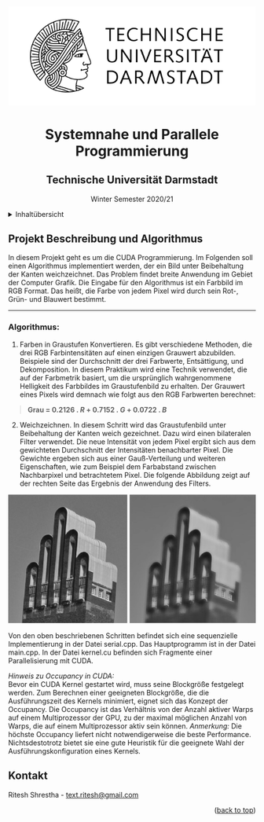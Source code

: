 <div id="top"></div>

<!-- PROJECT LOGO -->
<br />
<div align="center">
  <a href="https://github.com/riteshCodes/imageFilter_CUDA">
    <img src="images/tud_logo.png" alt="Logo">
  </a>

  <h1 align="center">Systemnahe und Parallele Programmierung</h1>

  <p align="center">
  <h2>Technische Universität Darmstadt</h2>
    Winter Semester 2020/21
  </p>
</div>

<!-- TABLE OF CONTENTS -->
<details>
  <summary>Inhaltübersicht</summary>
  <ol>
    <li>
      <a href="#about-the-project">Projekt Beschreibung und Algorithmus</a>
    </li>
    <li>
      <a href="#Contact">Kontakt</a>
    </li>
  </ol>
</details>

<!--  ABOUT THE PROJECT -->
## Projekt Beschreibung und Algorithmus

In diesem Projekt geht es um die CUDA Programmierung. Im Folgenden soll einen Algorithmus implementiert werden, der ein Bild unter Beibehaltung der Kanten weichzeichnet. Das Problem findet breite Anwendung im Gebiet der Computer Grafik. Die Eingabe für den Algorithmus ist ein Farbbild im RGB Format. Das heißt, 
die Farbe von jedem Pixel wird durch sein Rot-, Grün- und Blauwert bestimmt. 

---

### Algorithmus:

1) Farben in Graustufen Konvertieren. Es gibt verschiedene Methoden, die drei RGB Farbintensitäten
auf einen einzigen Grauwert abzubilden. Beispiele sind der Durchschnitt der drei Farbwerte,
Entsättigung, und Dekomposition. In diesem Praktikum wird eine Technik verwendet, die auf der
Farbmetrik  basiert, um die ursprünglich wahrgenommene Helligkeit des Farbbildes im Graustufenbild zu erhalten.
Der Grauwert eines Pixels wird demnach wie folgt aus den RGB Farbwerten berechnet:

>**Grau = 0.2126 . *R* + 0.7152 . *G* + 0.0722 . *B***

2) Weichzeichnen. In diesem Schritt wird das Graustufenbild unter Beibehaltung der Kanten
weich gezeichnet. Dazu wird einen bilateralen Filter verwendet. Die neue Intensität von jedem Pixel ergibt sich aus
dem gewichteten Durchschnitt der Intensitäten benachbarter Pixel. Die Gewichte ergeben sich aus einer
Gauß-Verteilung und weiteren Eigenschaften, wie zum Beispiel dem Farbabstand zwischen Nachbarpixel
und betrachtetem Pixel. Die folgende Abbildung zeigt auf der rechten Seite das Ergebnis der Anwendung
des Filters.

<!-- IMAGES -->
<img src="images/example.jpg" alt="Logo" width="1148">

Von den oben beschriebenen Schritten befindet sich eine sequenzielle Implementierung in der Datei
serial.cpp. Das Hauptprogramm ist in der Datei main.cpp. In der Datei kernel.cu befinden sich
Fragmente einer Parallelisierung mit CUDA.

*Hinweis zu Occupancy in CUDA:*
<br />
Bevor ein CUDA Kernel gestartet wird, muss seine Blockgröße
festgelegt werden. Zum Berechnen einer geeigneten Blockgröße, die die Ausführungszeit des Kernels
minimiert, eignet sich das Konzept der Occupancy. Die Occupancy ist das Verhältnis von der Anzahl
aktiver Warps auf einem Multiprozessor der GPU, zu der maximal möglichen Anzahl von Warps, die
auf einem Multiprozessor aktiv sein können. 
*Anmerkung:*
Die höchste Occupancy liefert nicht notwendigerweise die beste Performance. Nichtsdestotrotz bietet sie eine gute 
Heuristik für die geeignete
Wahl der Ausführungskonfiguration eines Kernels.

<!-- CONTACT -->
## Kontakt
Ritesh Shrestha - text.ritesh@gmail.com

<p align="right">(<a href="#top">back to top</a>)</p>
